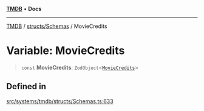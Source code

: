 [**TMDB**](../../../README.md) • **Docs**

***

[TMDB](../../../README.md) / [structs/Schemas](../README.md) / MovieCredits

# Variable: MovieCredits

> `const` **MovieCredits**: `ZodObject`\<[`MovieCredits`](../type-aliases/MovieCredits.md)\>

## Defined in

[src/systems/tmdb/structs/Schemas.ts:633](https://github.com/Norviah/media-hub/blob/b0accce5c447ccf1a18696f3cb0baef1f5bd16be/src/systems/tmdb/structs/Schemas.ts#L633)
